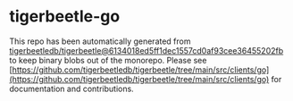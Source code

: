 # tigerbeetle-go
This repo has been automatically generated from [tigerbeetledb/tigerbeetle@6134018ed5ff1dec1557cd0af93cee36455202fb](https://github.com/tigerbeetledb/tigerbeetle/commit/6134018ed5ff1dec1557cd0af93cee36455202fb) to keep binary blobs out of the monorepo. Please see [https://github.com/tigerbeetledb/tigerbeetle/tree/main/src/clients/go](https://github.com/tigerbeetledb/tigerbeetle/tree/main/src/clients/go) for documentation and contributions.
